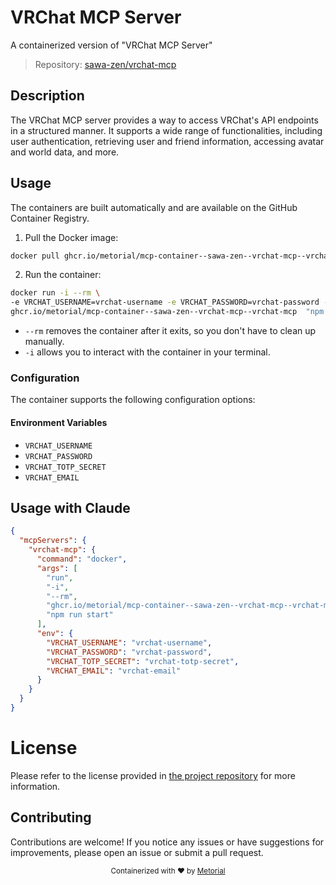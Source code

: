 
# VRChat MCP Server

A containerized version of "VRChat MCP Server"

> Repository: [sawa-zen/vrchat-mcp](https://github.com/sawa-zen/vrchat-mcp)

## Description

The VRChat MCP server provides a way to access VRChat's API endpoints in a structured manner. It supports a wide range of functionalities, including user authentication, retrieving user and friend information, accessing avatar and world data, and more.


## Usage

The containers are built automatically and are available on the GitHub Container Registry.

1. Pull the Docker image:

```bash
docker pull ghcr.io/metorial/mcp-container--sawa-zen--vrchat-mcp--vrchat-mcp
```

2. Run the container:

```bash
docker run -i --rm \ 
-e VRCHAT_USERNAME=vrchat-username -e VRCHAT_PASSWORD=vrchat-password -e VRCHAT_TOTP_SECRET=vrchat-totp-secret -e VRCHAT_EMAIL=vrchat-email \
ghcr.io/metorial/mcp-container--sawa-zen--vrchat-mcp--vrchat-mcp  "npm run start"
```

- `--rm` removes the container after it exits, so you don't have to clean up manually.
- `-i` allows you to interact with the container in your terminal.



### Configuration

The container supports the following configuration options:




#### Environment Variables

- `VRCHAT_USERNAME`
- `VRCHAT_PASSWORD`
- `VRCHAT_TOTP_SECRET`
- `VRCHAT_EMAIL`




## Usage with Claude

```json
{
  "mcpServers": {
    "vrchat-mcp": {
      "command": "docker",
      "args": [
        "run",
        "-i",
        "--rm",
        "ghcr.io/metorial/mcp-container--sawa-zen--vrchat-mcp--vrchat-mcp",
        "npm run start"
      ],
      "env": {
        "VRCHAT_USERNAME": "vrchat-username",
        "VRCHAT_PASSWORD": "vrchat-password",
        "VRCHAT_TOTP_SECRET": "vrchat-totp-secret",
        "VRCHAT_EMAIL": "vrchat-email"
      }
    }
  }
}
```

# License

Please refer to the license provided in [the project repository](https://github.com/sawa-zen/vrchat-mcp) for more information.

## Contributing

Contributions are welcome! If you notice any issues or have suggestions for improvements, please open an issue or submit a pull request.

<div align="center">
  <sub>Containerized with ❤️ by <a href="https://metorial.com">Metorial</a></sub>
</div>
  